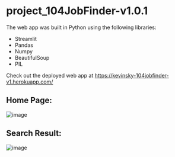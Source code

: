 # project_104JobFinder-v1.0.1

The web app was built in Python using the following libraries:


- Streamlit
- Pandas
- Numpy
- BeautifulSoup
- PIL


Check out the deployed web app at https://kevinsky-104jobfinder-v1.herokuapp.com/


<Instructions>
  
## Home Page:
![image](https://user-images.githubusercontent.com/56266480/109395325-b8dc4300-7966-11eb-91cb-df014fe8423d.png)

  
## Search Result:
![image](https://user-images.githubusercontent.com/56266480/109395304-99ddb100-7966-11eb-89f8-9eb9660a31e8.png)


